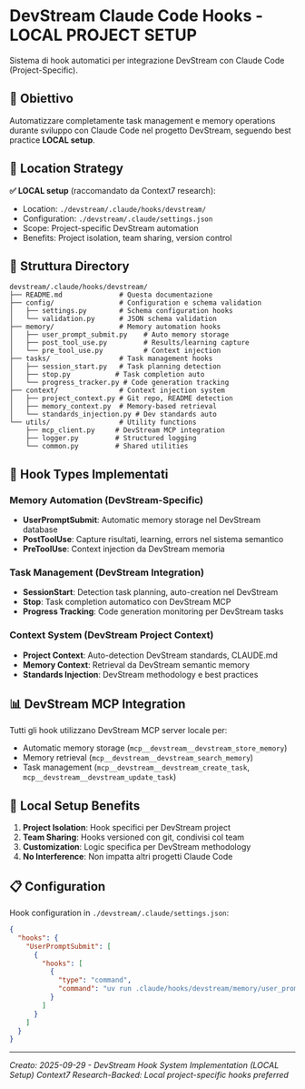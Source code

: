 # DevStream Claude Code Hooks - LOCAL PROJECT SETUP

Sistema di hook automatici per integrazione DevStream con Claude Code (Project-Specific).

## 🎯 Obiettivo
Automatizzare completamente task management e memory operations durante sviluppo con Claude Code nel progetto DevStream, seguendo best practice **LOCAL setup**.

## 📍 Location Strategy
**✅ LOCAL setup** (raccomandato da Context7 research):
- Location: `./devstream/.claude/hooks/devstream/`
- Configuration: `./devstream/.claude/settings.json`
- Scope: Project-specific DevStream automation
- Benefits: Project isolation, team sharing, version control

## 📁 Struttura Directory

```
devstream/.claude/hooks/devstream/
├── README.md              # Questa documentazione
├── config/                # Configuration e schema validation
│   ├── settings.py        # Schema configuration hooks
│   └── validation.py      # JSON schema validation
├── memory/                # Memory automation hooks
│   ├── user_prompt_submit.py    # Auto memory storage
│   ├── post_tool_use.py         # Results/learning capture
│   └── pre_tool_use.py          # Context injection
├── tasks/                 # Task management hooks
│   ├── session_start.py   # Task planning detection
│   ├── stop.py           # Task completion auto
│   └── progress_tracker.py # Code generation tracking
├── context/               # Context injection system
│   ├── project_context.py # Git repo, README detection
│   ├── memory_context.py  # Memory-based retrieval
│   └── standards_injection.py # Dev standards auto
└── utils/                 # Utility functions
    ├── mcp_client.py     # DevStream MCP integration
    ├── logger.py         # Structured logging
    └── common.py         # Shared utilities
```

## 🔧 Hook Types Implementati

### Memory Automation (DevStream-Specific)
- **UserPromptSubmit**: Automatic memory storage nel DevStream database
- **PostToolUse**: Capture risultati, learning, errors nel sistema semantico
- **PreToolUse**: Context injection da DevStream memoria

### Task Management (DevStream Integration)
- **SessionStart**: Detection task planning, auto-creation nel DevStream
- **Stop**: Task completion automatico con DevStream MCP
- **Progress Tracking**: Code generation monitoring per DevStream tasks

### Context System (DevStream Project Context)
- **Project Context**: Auto-detection DevStream standards, CLAUDE.md
- **Memory Context**: Retrieval da DevStream semantic memory
- **Standards Injection**: DevStream methodology e best practices

## 📊 DevStream MCP Integration

Tutti gli hook utilizzano DevStream MCP server locale per:
- Automatic memory storage (`mcp__devstream__devstream_store_memory`)
- Memory retrieval (`mcp__devstream__devstream_search_memory`)
- Task management (`mcp__devstream__devstream_create_task`, `mcp__devstream__devstream_update_task`)

## 🚀 Local Setup Benefits

1. **Project Isolation**: Hook specifici per DevStream project
2. **Team Sharing**: Hooks versioned con git, condivisi col team
3. **Customization**: Logic specifica per DevStream methodology
4. **No Interference**: Non impatta altri progetti Claude Code

## 📋 Configuration

Hook configuration in `./devstream/.claude/settings.json`:

```json
{
  "hooks": {
    "UserPromptSubmit": [
      {
        "hooks": [
          {
            "type": "command",
            "command": "uv run .claude/hooks/devstream/memory/user_prompt_submit.py"
          }
        ]
      }
    ]
  }
}
```

---
*Creato: 2025-09-29 - DevStream Hook System Implementation (LOCAL Setup)*
*Context7 Research-Backed: Local project-specific hooks preferred*